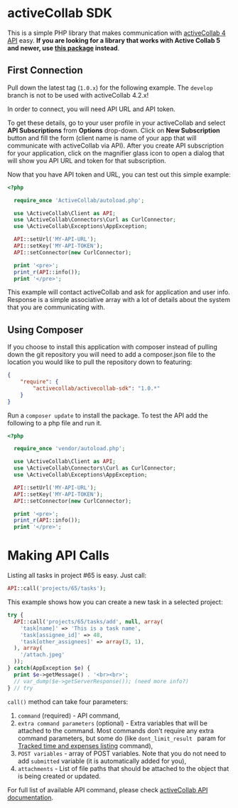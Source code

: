 # activeCollab SDK

This is a simple PHP library that makes communication with [activeCollab 4 API](https://www.activecollab.com/help/books/api/index.html) easy. **If you are looking for a library that works with Active Collab 5 and newer, use [this package](https://github.com/activecollab/activecollab-feather-sdk) instead**.

## First Connection

Pull down the latest tag (``1.0.x``) for the following example. The ``develop`` branch is not to be used with activeCollab 4.2.x!

In order to connect, you will need API URL and API token. 

To get these details, go to your user profile in your activeCollab and select **API Subscriptions** from **Options** drop-down. Click on **New Subscription** button and fill the form (client name is name of your app that will communicate with activeCollab via API). After you create API subscription for your application, click on the magnifier glass icon to open a dialog that will show you API URL and token for that subscription.

Now that you have API token and URL, you can test out this simple example:

```php
<?php

  require_once 'ActiveCollab/autoload.php';

  use \ActiveCollab\Client as API;
  use \ActiveCollab\Connectors\Curl as CurlConnector;
  use \ActiveCollab\Exceptions\AppException;

  API::setUrl('MY-API-URL');
  API::setKey('MY-API-TOKEN');
  API::setConnector(new CurlConnector);

  print '<pre>';
  print_r(API::info());
  print '</pre>';
```

This example will contact activeCollab and ask for application and user info. Response is a simple associative array with a lot of details about the system that you are communicating with.

## Using Composer

If you choose to install this application with composer instead of pulling down the git repository you will need to add a composer.json file to the location you would like to pull the repository down to featuring:

```json
{
    "require": {
        "activecollab/activecollab-sdk": "1.0.*"
    }
}
```
    
Run a ``composer update`` to install the package. To test the API add the following to a php file and run it.

```php
<?php

  require_once 'vendor/autoload.php';

  use \ActiveCollab\Client as API;
  use \ActiveCollab\Connectors\Curl as CurlConnector;
  use \ActiveCollab\Exceptions\AppException;

  API::setUrl('MY-API-URL');
  API::setKey('MY-API-TOKEN');
  API::setConnector(new CurlConnector);

  print '<pre>';
  print_r(API::info());
  print '</pre>';
```

# Making API Calls

Listing all tasks in project #65 is easy. Just call:

```php
API::call('projects/65/tasks');
```

This example shows how you can create a new task in a selected project:

```php
try {
  API::call('projects/65/tasks/add', null, array(
    'task[name]' => 'This is a task name',
    'task[assignee_id]' => 48,
    'task[other_assignees]' => array(3, 1),
  ), array(
    '/attach.jpeg'
  ));
} catch(AppException $e) {
  print $e->getMessage() . '<br><br>';
  // var_dump($e->getServerResponse()); (need more info?)
} // try
```

``call()`` method can take four parameters:

1. ``command`` (required) - API command,
2. ``extra command parameters`` (optional) - Extra variables that will be attached to the command. Most commands don't require any extra command parameters, but some do (like ``dont_limit_result `` param for [Tracked time and expenses listing](https://www.activecollab.com/help/books/api/time-and-expenses.html#s-tracking) command),
3. ``POST variables`` - array of POST variables. Note that you do not need to add ``submitted`` variable (it is automatically added for you),
4. ``attachments`` - List of file paths that should be attached to the object that is being created or updated.

For full list of available API command, please check [activeCollab API documentation](https://www.activecollab.com/help/books/api/index.html).
